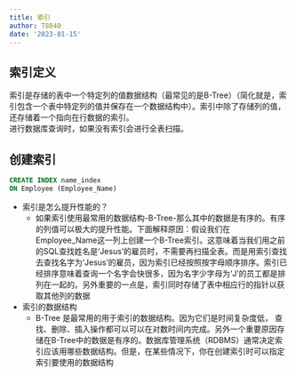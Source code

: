 ```yaml
---
title: 索引
author: T8840
date: '2023-01-15'
---
```


## 索引定义
索引是存储的表中一个特定列的值数据结构（最常见的是B-Tree）（简化就是，索引包含一个表中特定列的值并保存在一个数据结构中）。索引中除了存储列的值，还存储着一个指向在行数据的索引。  
进行数据库查询时，如果没有索引会进行全表扫描。

## 创建索引
```sql
CREATE INDEX name_index
ON Employee (Employee_Name)
```

- 索引是怎么提升性能的？
    - 如果索引使用最常用的数据结构-B-Tree-那么其中的数据是有序的。有序的列值可以极大的提升性能。下面解释原因：假设我们在 Employee_Name这一列上创建一个B-Tree索引。这意味着当我们用之前的SQL查找姓名是‘Jesus’的雇员时，不需要再扫描全表。而是用索引查找去查找名字为‘Jesus’的雇员，因为索引已经按照按字母顺序排序。索引已经排序意味着查询一个名字会快很多，因为名字少字母为‘J’的员工都是排列在一起的。另外重要的一点是，索引同时存储了表中相应行的指针以获取其他列的数据
- 索引的数据结构
    - B-Tree 是最常用的用于索引的数据结构。因为它们是时间复杂度低， 查找、删除、插入操作都可以可以在对数时间内完成。另外一个重要原因存储在B-Tree中的数据是有序的。数据库管理系统（RDBMS）通常决定索引应该用哪些数据结构。但是，在某些情况下，你在创建索引时可以指定索引要使用的数据结构